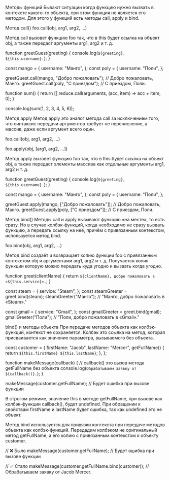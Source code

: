 Методы функций
Бывают ситуации когда функцию нужно вызвать в контексте какого-то объекта, при этом функция не является его методом. Для этого у функций есть методы call, apply и bind.

<!-- ?======================================================= -->
Метод call()
foo.call(obj, arg1, arg2, ...)

Метод call вызовет функцию foo так, что в this будет ссылка на объект obj, а также передаст аргументы arg1, arg2 и т. д.

function greetGuest(greeting) {
  console.log(`${greeting}, ${this.username}.`);
}

const mango = {
  username: "Манго",
};
const poly = {
  username: "Поли",
};

greetGuest.call(mango, "Добро пожаловать"); // Добро пожаловать, Манго.
greetGuest.call(poly, "С приездом"); // С приездом, Поли.

function sum() {
  return [].reduce.call(arguments, (acc, item) => acc + item, 0);
}

console.log(sum(1, 2, 3, 4, 5, 6));

<!-- ?======================================================= -->
Метод apply
Метод apply это аналог метода call за исключением того, что синтаксис передачи аргументов требует не перечисление, а массив, даже если аргумент всего один.

foo.call(obj, arg1, arg2, ...)

foo.apply(obj, [arg1, arg2, ...])

Метод apply вызовет функцию foo так, что в this будет ссылка на объект obj, а также передаст элементы массива как отдельные аргументы arg1, arg2 и т. д.

function greetGuest(greeting) {
  console.log(`${greeting}, ${this.username}.`);
}

const mango = {
  username: "Манго",
};
const poly = {
  username: "Поли",
};

greetGuest.apply(mango, ["Добро пожаловать"]); // Добро пожаловать, Манго.
greetGuest.apply(poly, ["С приездом"]); // С приездом, Поли.

<!-- ?======================================================= -->
Метод bind()
Методы call и apply вызывают функцию «на месте», то есть сразу. Но в случае колбэк-функций, когда необходимо не сразу вызвать функцию, а передать ссылку на неё, причём с привязанным контекстом, используется метод bind.

foo.bind(obj, arg1, arg2, ...)

Метод bind создаёт и возвращает копию функции foo с привязанным контекстом obj и аргументами arg1, arg2 и т. д. Получается копия функции которую можно передать куда угодно и вызвать когда угодно.

function greet(clientName) {
  return `${clientName}, добро пожаловать в «${this.service}».`;
}

const steam = {
  service: "Steam",
};
const steamGreeter = greet.bind(steam);
steamGreeter("Манго"); // "Манго, добро пожаловать в «Steam»."

const gmail = {
  service: "Gmail",
};
const gmailGreeter = greet.bind(gmail);
gmailGreeter("Поли"); // "Поли, добро пожаловать в «Gmail»."

bind() и методы объекта
При передаче методов объекта как колбэк-функций, контекст не сохраняется. Колбэк это ссылка на метод, которая присваивается как значение параметра, вызываемого без объекта.

const customer = {
  firstName: "Jacob",
  lastName: "Mercer",
  getFullName() {
    return `${this.firstName} ${this.lastName}`;
  },
};

function makeMessage(callback) {
  // callback() это вызов метода getFullName без объекта
  console.log(`Обрабатываем заявку от ${callback()}.`);
}

makeMessage(customer.getFullName); // Будет ошибка при вызове функции

В строгом режиме, значение this в методе getFullName, при вызове как колбэк-функции callback(), будет undefined. При обращении к свойствам firstName и lastName будет ошибка, так как undefined это не объект.

Метод bind используется для привязки контекста при передаче методов объекта как колбэк-функций. Передадим колбэком не оригинальный метод getFullName, а его копию с привязанным контекстом к объекту customer.

// ❌ Было
makeMessage(customer.getFullName); // Будет ошибка при вызове функции

// ✅ Стало
makeMessage(customer.getFullName.bind(customer)); // Обрабатываем заявку от Jacob Mercer.